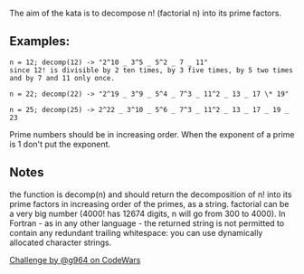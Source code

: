 The aim of the kata is to decompose n! (factorial n) into its prime factors.

## Examples:

```
n = 12; decomp(12) -> "2^10 _ 3^5 _ 5^2 _ 7 _ 11"
since 12! is divisible by 2 ten times, by 3 five times, by 5 two times and by 7 and 11 only once.

n = 22; decomp(22) -> "2^19 _ 3^9 _ 5^4 _ 7^3 _ 11^2 _ 13 _ 17 \* 19"

n = 25; decomp(25) -> 2^22 _ 3^10 _ 5^6 _ 7^3 _ 11^2 _ 13 _ 17 _ 19 _ 23
```

Prime numbers should be in increasing order. When the exponent of a prime is 1 don't put the exponent.

## Notes

the function is decomp(n) and should return the decomposition of n! into its prime factors in increasing order of the primes, as a string.
factorial can be a very big number (4000! has 12674 digits, n will go from 300 to 4000).
In Fortran - as in any other language - the returned string is not permitted to contain any redundant trailing whitespace: you can use dynamically allocated character strings.

[Challenge by @g964 on CodeWars](https://www.codewars.com/kata/5a045fee46d843effa000070)
